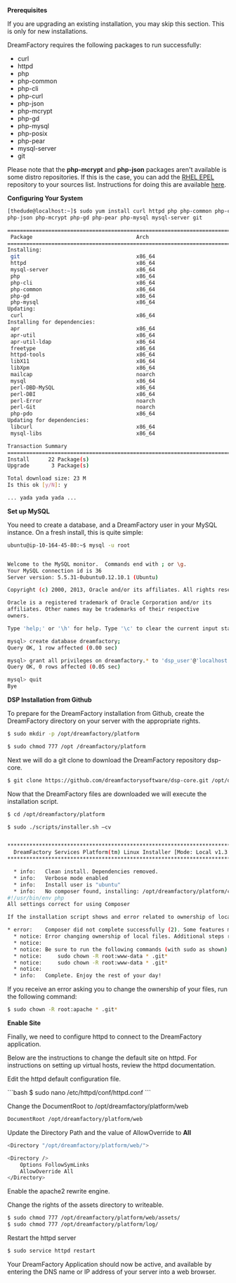 <B>Prerequisites</B>

<p>If you are upgrading an existing installation, you may skip this section. This is only for new installations.</p>

<p>DreamFactory requires the following packages to run successfully:</p>
<ul>
<li>curl</li>
<li>httpd</li>
<li>php</li>
<li>php-common</li>
<li>php-cli</li>
<li>php-curl</li>
<li>php-json</li>
<li>php-mcrypt</li>
<li>php-gd</li>
<li>php-mysql</li>
<li>php-posix</li>
<li>php-pear</li>
<li>mysql-server</li>
<li>git</li>
</ul>

Please note that the <b>php-mcrypt</b> and <b>php-json</b> packages aren't available is some distro repositories. If this is the case, you can add the [RHEL EPEL](http://fedoraproject.org/wiki/EPEL) repository to your sources list.  Instructions for doing this are available [here](http://www.rackspace.com/knowledge_center/article/installing-rhel-epel-repo-on-centos-5x-or-6x).

<b>Configuring Your System</b>

```bash
[thedude@localhost:~]$ sudo yum install curl httpd php php-common php-cli php-curl
php-json php-mcrypt php-gd php-pear php-mysql mysql-server git
```

```bash
================================================================================================================================================================
 Package                                 Arch                            Version                                         Repository                        Size
================================================================================================================================================================
Installing:
 git                                     x86_64                          1.7.1-3.el6_4.1                                 updates                          4.6 M
 httpd                                   x86_64                          2.2.15-28.el6.centos                            updates                          821 k
 mysql-server                            x86_64                          5.1.69-1.el6_4                                  updates                          8.7 M
 php                                     x86_64                          5.3.3-22.el6                                    base                             1.1 M
 php-cli                                 x86_64                          5.3.3-22.el6                                    base                             2.2 M
 php-common                              x86_64                          5.3.3-22.el6                                    base                             524 k
 php-gd                                  x86_64                          5.3.3-22.el6                                    base                             106 k
 php-mysql                               x86_64                          5.3.3-22.el6                                    base                              81 k
Updating:
 curl                                    x86_64                          7.19.7-36.el6_4                                 updates                          193 k
Installing for dependencies:
 apr                                     x86_64                          1.3.9-5.el6_2                                   base                             123 k
 apr-util                                x86_64                          1.3.9-3.el6_0.1                                 base                              87 k
 apr-util-ldap                           x86_64                          1.3.9-3.el6_0.1                                 base                              15 k
 freetype                                x86_64                          2.3.11-14.el6_3.1                               updates                          359 k
 httpd-tools                             x86_64                          2.2.15-28.el6.centos                            updates                           73 k
 libX11                                  x86_64                          1.5.0-4.el6                                     base                             584 k
 libXpm                                  x86_64                          3.5.10-2.el6                                    base                              51 k
 mailcap                                 noarch                          2.1.31-2.el6                                    base                              27 k
 mysql                                   x86_64                          5.1.69-1.el6_4                                  updates                          907 k
 perl-DBD-MySQL                          x86_64                          4.013-3.el6                                     base                             134 k
 perl-DBI                                x86_64                          1.609-4.el6                                     base                             705 k
 perl-Error                              noarch                          1:0.17015-4.el6                                 base                              29 k
 perl-Git                                noarch                          1.7.1-3.el6_4.1                                 updates                           28 k
 php-pdo                                 x86_64                          5.3.3-22.el6                                    base                              75 k
Updating for dependencies:
 libcurl                                 x86_64                          7.19.7-36.el6_4                                 updates                          164 k
 mysql-libs                              x86_64                          5.1.69-1.el6_4                                  updates                          1.2 M

Transaction Summary
================================================================================================================================================================
Install      22 Package(s)
Upgrade       3 Package(s)

Total download size: 23 M
Is this ok [y/N]: y

... yada yada yada ...

```

<B>Set up MySQL</B>

You need to create a database, and a DreamFactory user in your MySQL instance.  On a fresh install, this is quite simple:

```bash
ubuntu@ip-10-164-45-80:~$ mysql -u root 


Welcome to the MySQL monitor.  Commands end with ; or \g.
Your MySQL connection id is 36
Server version: 5.5.31-0ubuntu0.12.10.1 (Ubuntu)

Copyright (c) 2000, 2013, Oracle and/or its affiliates. All rights reserved.

Oracle is a registered trademark of Oracle Corporation and/or its
affiliates. Other names may be trademarks of their respective
owners.

Type 'help;' or '\h' for help. Type '\c' to clear the current input statement.
```

```bash
mysql> create database dreamfactory;
Query OK, 1 row affected (0.00 sec)
```

```bash
mysql> grant all privileges on dreamfactory.* to 'dsp_user'@'localhost' identified by 'dsp_user';
Query OK, 0 rows affected (0.05 sec)
```

```bash
mysql> quit
Bye
```

<b>DSP Installation from Github</b>

<p>To prepare for the DreamFactory installation from Github, create the DreamFactory directory on your server with the appropriate rights.</p>

```bash
$ sudo mkdir -p /opt/dreamfactory/platform

$ sudo chmod 777 /opt /dreamfactory/platform
```

<p>Next we will do a git clone to download the DreamFactory repository dsp-core.</p>

```bash
$ git clone https://github.com/dreamfactorysoftware/dsp-core.git /opt/dreamfactory/platform
```

<p>Now that the DreamFactory files are downloaded we will execute the installation script.</p>

```bash
$ cd /opt/dreamfactory/platform

$ sudo ./scripts/installer.sh –cv


********************************************************************************
  DreamFactory Services Platform(tm) Linux Installer [Mode: Local v1.3.3]
********************************************************************************

  * info:	Clean install. Dependencies removed.
  * info:	Verbose mode enabled
  * info:	Install user is "ubuntu"
  * info:	No composer found, installing: /opt/dreamfactory/platform/composer.phar
#!/usr/bin/env php
All settings correct for using Composer

If the installation script shows and error related to ownership of local files.

* error:	Composer did not complete successfully (2). Some features may not operate properly.
  * notice:	Error changing ownership of local files. Additional steps required. See note at end of run.
  * notice:
  * notice:	Be sure to run the following commands (with sudo as shown) in order to complete installation:
  * notice:	    sudo chown -R root:www-data * .git*
  * notice:	    sudo chown -R root:www-data * .git*
  * notice:
  * info:	Complete. Enjoy the rest of your day!

```

<p>If you receive an error asking you to change the ownership of your files, run the following command:</p>

```bash
$ sudo chown -R root:apache * .git*
```

<b> Enable Site </b>

<p>Finally, we need to configure httpd to connect to the DreamFactory application.

Below are the instructions to change the default site on httpd. For instructions on setting up virtual hosts, review the httpd documentation.

Edit the httpd default configuration file.
</p>
```bash
$ sudo nano /etc/httpd/conf/httpd.conf
```

<p>Change the DocumentRoot to /opt/dreamfactory/platform/web</p>

```bash
DocumentRoot /opt/dreamfactory/platform/web
```

<p>Update the Directory Path and the value of AllowOverride to <B>All</B></p>

```bash
<Directory "/opt/dreamfactory/platform/web/">

<Directory />
    Options FollowSymLinks
    AllowOverride All
</Directory>

```

<p>Enable the apache2 rewrite engine.

Change the rights of the assets directory to writeable.</p>

```bash
$ sudo chmod 777 /opt/dreamfactory/platform/web/assets/
$ sudo chmod 777 /opt/dreamfactory/platform/log/

```

<p>Restart the httpd server</p>

```bash
$ sudo service httpd restart
```

<p>Your DreamFactory Application should now be active, and available by entering the DNS name or IP address of your server into a web browser.</p>